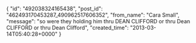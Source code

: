  {
   "id": "492038324165438",
   "post_id": "462493170453287_490962517606352",
   "from_name": "Cara Small",
   "message": "so were they holding him thru DEAN CLIFFORD or thru Dean CLIFFORD or thru Dean Clifford",
   "created_time": "2013-03-14T05:40:28+0000"
 }
